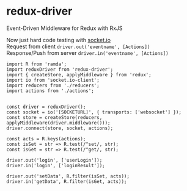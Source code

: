 # redux-driver
Event-Driven Middleware for Redux with RxJS

Now just hard code testing with [socket.io](https://github.com/socketio/socket.io)   
Request from client `driver.out('eventname', [Actions])`   
Response/Push from server `driver.in('eventname', [Actions])`   
```
import R from 'ramda';
import reduxDriver from 'redux-driver';
import { createStore, applyMiddleware } from 'redux';
import io from 'socket.io-client';
import reducers from './reducers';
import actions from './actions';


const driver = reduxDriver();
const socket = io('[SOCKETURL]', { transports: ['websocket'] });
const store = createStore(reducers, applyMiddleware(driver.middleware()));
driver.connect(store, socket, actions);

const acts = R.keys(actions);
const isSet = str => R.test(/^set/, str);
const isGet = str => R.test(/^get/, str);

driver.out('login', ['userLogin']);
driver.in('login', ['loginResult']);

driver.out('setData', R.filter(isSet, acts));
driver.in('getData', R.filter(isGet, acts));
```
